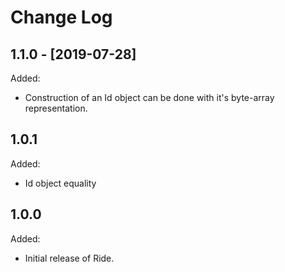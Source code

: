 # Change Log


## 1.1.0 - [2019-07-28]

Added:

- Construction of an Id object can be done with it's byte-array representation.


## 1.0.1

Added:

- Id object equality



## 1.0.0

Added:

- Initial release of Ride.
